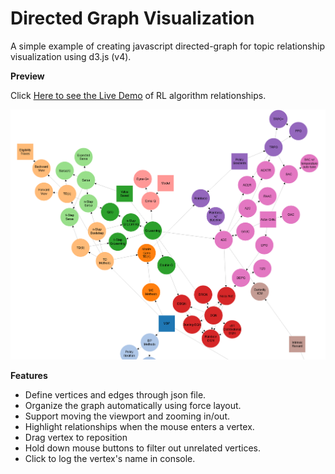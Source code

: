 # Directed Graph Visualization

A simple example of creating javascript directed-graph for topic relationship visualization using d3.js (v4).

**Preview**

Click [Here to see the Live Demo][live] of RL algorithm relationships.

[![](preview.png)][live]

[live]: https://j3soon.github.io/directed-graph-visualization/

**Features**

- Define vertices and edges through json file.
- Organize the graph automatically using force layout.
- Support moving the viewport and zooming in/out.
- Highlight relationships when the mouse enters a vertex.
- Drag vertex to reposition
- Hold down mouse buttons to filter out unrelated vertices.
- Click to log the vertex's name in console.
